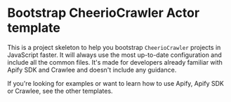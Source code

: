 # Bootstrap CheerioCrawler Actor template

This is a project skeleton to help you bootstrap `CheerioCrawler` projects in JavaScript faster. It will always use the most up-to-date configuration and include all the common files. It's made for developers already familiar with Apify SDK and Crawlee and doesn't include any guidance.

If you're looking for examples or want to learn how to use Apify, Apify SDK or Crawlee, see the other templates.

